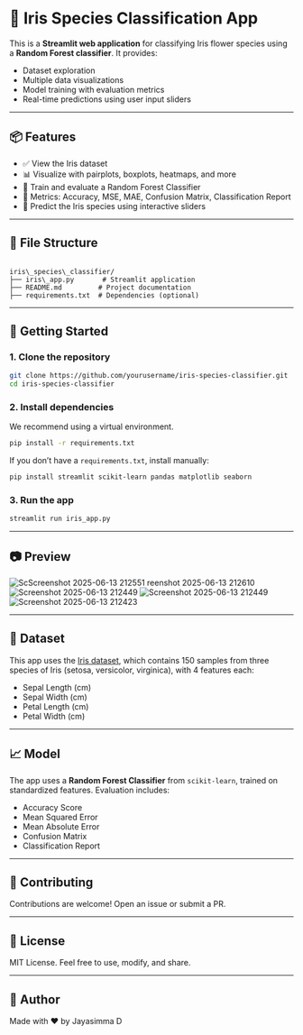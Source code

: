 # 🌸 Iris Species Classification App

This is a **Streamlit web application** for classifying Iris flower species using a **Random Forest classifier**. It provides:

- Dataset exploration
- Multiple data visualizations
- Model training with evaluation metrics
- Real-time predictions using user input sliders

---

## 📦 Features

- ✅ View the Iris dataset
- 📊 Visualize with pairplots, boxplots, heatmaps, and more
- 🤖 Train and evaluate a Random Forest Classifier
- 🧪 Metrics: Accuracy, MSE, MAE, Confusion Matrix, Classification Report
- 🌼 Predict the Iris species using interactive sliders

---

## 📁 File Structure

```

iris\_species\_classifier/
├── iris\_app.py       # Streamlit application
├── README.md         # Project documentation
├── requirements.txt  # Dependencies (optional)

````

---

## 🚀 Getting Started

### 1. Clone the repository

```bash
git clone https://github.com/yourusername/iris-species-classifier.git
cd iris-species-classifier
````

### 2. Install dependencies

We recommend using a virtual environment.

```bash
pip install -r requirements.txt
```

If you don’t have a `requirements.txt`, install manually:

```bash
pip install streamlit scikit-learn pandas matplotlib seaborn
```

### 3. Run the app

```bash
streamlit run iris_app.py
```

---

## 📷 Preview
![Sc![Screenshot 2025-06-13 212551](https://github.com/user-attachments/assets/cdf114e2-dff0-4c39-9855-00a450bbdd18)
reenshot 2025-06-13 212610](https://github.com/user-attachments/assets/34ca0e0d-4812-424f-ab30-91f0bb20d130)
![Screenshot 2025-06-13 212449](https://github.com/user-attachments/assets/8f49bd03-6f94-479f-8bb3-9957c72d77b3)
![Screenshot 2025-06-13 212449](https://github.com/user-attachments/assets/b70d062d-3769-465e-ac72-3dd430772d08)
![Screenshot 2025-06-13 212423](https://github.com/user-attachments/assets/8bfe0eee-729c-4e7b-831f-3e2d0e9f262b)


---

## 🧠 Dataset

This app uses the [Iris dataset](https://scikit-learn.org/stable/auto_examples/datasets/plot_iris_dataset.html), which contains 150 samples from three species of Iris (setosa, versicolor, virginica), with 4 features each:

* Sepal Length (cm)
* Sepal Width (cm)
* Petal Length (cm)
* Petal Width (cm)

---

## 📈 Model

The app uses a **Random Forest Classifier** from `scikit-learn`, trained on standardized features. Evaluation includes:

* Accuracy Score
* Mean Squared Error
* Mean Absolute Error
* Confusion Matrix
* Classification Report

---

## 🤝 Contributing

Contributions are welcome! Open an issue or submit a PR.

---

## 📄 License

MIT License. Feel free to use, modify, and share.

---

## 👤 Author

Made with ❤️ by Jayasimma D

```

